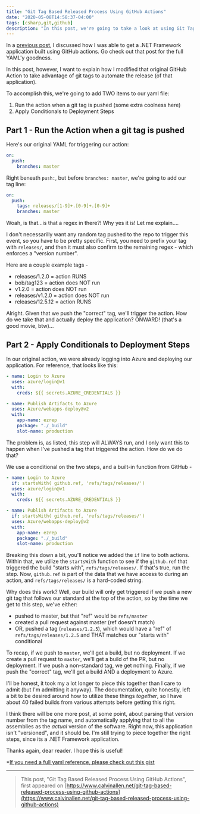 ```yaml
---
title: "Git Tag Based Released Process Using GitHub Actions"
date: "2020-05-08T14:58:37-04:00"
tags: [csharp,git,github]
description: "In this post, we're going to take a look at using Git Tags and Conditional Steps in GitHub Actions to create a release process."
---
```


In a [previous post](https://www.calvinallen.net/building-net-framework-applications-with-github-actions), I discussed how I was able to get a .NET Framework application built using GitHub actions.  Go check out that post for the full YAML'y goodness.

In this post, however, I want to explain how I modified that original GitHub Action to take advantage of git tags to automate the release (of that application).

To accomplish this, we're going to add TWO items to our yaml file:

1. Run the action when a git tag is pushed (some extra coolness here)
2. Apply Conditionals to Deployment Steps

## Part 1 - Run the Action when a git tag is pushed

Here's our original YAML for triggering our action:

```yaml
on:
  push:
    branches: master
```

Right beneath `push:`, but before `branches: master`, we're going to add our tag line:

```yaml
on:
  push:
    tags: releases/[1-9]+.[0-9]+.[0-9]+
    branches: master
```

Woah, is that...is that a regex in there?!  Why yes it is!  Let me explain....

I don't necessarilly want any random tag pushed to the repo to trigger this event, so you have to be pretty specific.  First, you need to prefix your tag with `releases/`, and then it must also confirm to the remaining regex - which enforces a "version number".

Here are a couple example tags -

* releases/1.2.0 = action RUNS
* bob/tag123 = action does NOT run
* v1.2.0 = action does NOT run
* releases/v1.2.0 = action does NOT run
* releases/12.5.12 = action RUNS

Alright.  Given that we push the "correct" tag, we'll trigger the action.  How do we take that and actually deploy the application?  ONWARD! (that's a good movie, btw)...

## Part 2 - Apply Conditionals to Deployment Steps

In our original action, we were already logging into Azure and deploying our application.  For reference, that looks like this:

```yaml
- name: Login to Azure
  uses: azure/login@v1
  with:
    creds: ${{ secrets.AZURE_CREDENTIALS }}

- name: Publish Artifacts to Azure
  uses: Azure/webapps-deploy@v2
  with:
    app-name: ezrep
    package: "./_build"
    slot-name: production
```

The problem is, as listed, this step will ALWAYS run, and I only want this to happen when I've pushed a tag that triggered the action.  How do we do that?  

We use a conditional on the two steps, and a built-in function from GitHub -

```yaml
- name: Login to Azure
  if: startsWith( github.ref, 'refs/tags/releases/')
  uses: azure/login@v1
  with:
    creds: ${{ secrets.AZURE_CREDENTIALS }}

- name: Publish Artifacts to Azure
  if: startsWith( github.ref, 'refs/tags/releases/')
  uses: Azure/webapps-deploy@v2
  with:
    app-name: ezrep
    package: "./_build"
    slot-name: production
```

Breaking this down a bit, you'll notice we added the `if` line to both actions.  Within that, we utilize the `startsWith` function to see if the `github.ref` that triggered the build "starts with", `refs/tags/releases/`.  If that's true, run the step.  Now, `github.ref` is part of the data that we have access to during an action, and `refs/tags/releases/` is a hard-coded string.

Why does this work?  Well, our build will only get triggered if we push a new git tag that follows our standard at the top of the action, so by the time we get to this step, we've either:

* pushed to master, but that "ref" would be `refs/master`
* created a pull request against master (ref doesn't match)
* OR, pushed a tag (`releases/1.2.5`), which would have a "ref" of `refs/tags/releases/1.2.5` and THAT matches our "starts with" conditional

To recap, if we push to `master`, we'll get a build, but no deployment.  If we create a pull request to `master`, we'll get a build of the PR, but no deployment.  If we push a non-standard tag, we get nothing.  Finally, if we push the "correct" tag, we'll get a build AND a deployment to Azure.

I'll be honest, it took my a lot longer to piece this together than I care to admit (but I'm admitting it anyway).  The documentation, quite honestly, left a bit to be desired around how to utilize these things *together*, so I have about 40 failed builds from various attempts before getting this right.

I think there will be one more post, at some point, about parsing that version number from the tag name, and automatically applying that to all the assemblies as the *actual* version of the software.  Right now, this application isn't "versioned", and it should be. I'm still trying to piece together the right steps, since its a .NET Framework application.

Thanks again, dear reader.  I hope this is useful!

*[If you need a full yaml reference, please check out this gist](https://gist.github.com/CalvinAllen/efdc537796039ef624d4966396e33391)

---

>This post, "Git Tag Based Released Process Using GitHub Actions", first appeared on [https://www.calvinallen.net/git-tag-based-released-process-using-github-actions](https://www.calvinallen.net/git-tag-based-released-process-using-github-actions)

